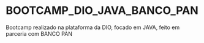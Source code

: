 # BOOTCAMP_DIO_JAVA_BANCO_PAN
Bootcamp realizado na plataforma da DIO, focado em JAVA, feito em parceria com BANCO PAN
